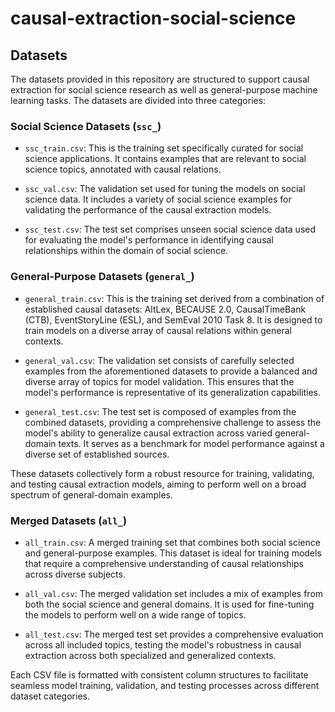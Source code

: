 # causal-extraction-social-science

## Datasets

The datasets provided in this repository are structured to support causal extraction for social science research as well as general-purpose machine learning tasks. The datasets are divided into three categories:

### Social Science Datasets (`ssc_`)

- `ssc_train.csv`: This is the training set specifically curated for social science applications. It contains examples that are relevant to social science topics, annotated with causal relations.

- `ssc_val.csv`: The validation set used for tuning the models on social science data. It includes a variety of social science examples for validating the performance of the causal extraction models.

- `ssc_test.csv`: The test set comprises unseen social science data used for evaluating the model's performance in identifying causal relationships within the domain of social science.

### General-Purpose Datasets (`general_`)

- `general_train.csv`: This is the training set derived from a combination of established causal datasets: AltLex, BECAUSE 2.0, CausalTimeBank (CTB), EventStoryLine (ESL), and SemEval 2010 Task 8. It is designed to train models on a diverse array of causal relations within general contexts.

- `general_val.csv`: The validation set consists of carefully selected examples from the aforementioned datasets to provide a balanced and diverse array of topics for model validation. This ensures that the model's performance is representative of its generalization capabilities.

- `general_test.csv`: The test set is composed of examples from the combined datasets, providing a comprehensive challenge to assess the model's ability to generalize causal extraction across varied general-domain texts. It serves as a benchmark for model performance against a diverse set of established sources.

These datasets collectively form a robust resource for training, validating, and testing causal extraction models, aiming to perform well on a broad spectrum of general-domain examples.

### Merged Datasets (`all_`)

- `all_train.csv`: A merged training set that combines both social science and general-purpose examples. This dataset is ideal for training models that require a comprehensive understanding of causal relationships across diverse subjects.

- `all_val.csv`: The merged validation set includes a mix of examples from both the social science and general domains. It is used for fine-tuning the models to perform well on a wide range of topics.

- `all_test.csv`: The merged test set provides a comprehensive evaluation across all included topics, testing the model's robustness in causal extraction across both specialized and generalized contexts.

Each CSV file is formatted with consistent column structures to facilitate seamless model training, validation, and testing processes across different dataset categories.

